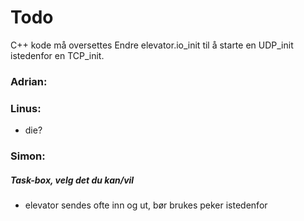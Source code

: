 # Todo

C++ kode må oversettes
Endre elevator.io_init til å starte en UDP_init istedenfor en TCP_init.

### Adrian:



### Linus:

- die?

### Simon:


##### Task-box, velg det du kan/vil
 - elevator sendes ofte inn og ut, bør brukes peker istedenfor


